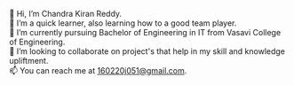 👋 Hi, I’m Chandra Kiran Reddy.	   
👀 I’m a quick learner, also learning how to a good team player.    
🌱 I’m currently pursuing Bachelor of Engineering in IT from Vasavi College of Engineering.   
💞️ I’m looking to collaborate on project's that help in my skill and knowledge upliftment.     
📫 You can reach me at 160220j051@gmail.com.    
